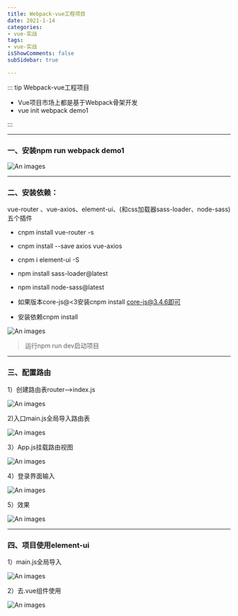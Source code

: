 ```yaml
---
title: Webpack-vue工程项目
date: 2021-1-14
categories:
- vue-实战
tags:
- vue-实战
isShowComments: false
subSidebar: true

---
```


::: tip  Webpack-vue工程项目

- Vue项目市场上都是基于Webpack骨架开发
- vue init webpack  demo1

:::

---

### 一、安装npm run webpack  demo1

![An images](/images/158.png) 

---

### 二、安装依赖：

vue-router 、vue-axios、element-ui、(和css加载器sass-loader、node-sass)五个插件

- cnpm install vue-router -s

- cnpm install --save axios vue-axios

- cnpm i element-ui -S
- npm install sass-loader@latest
- npm install node-sass@latest
- 如果版本core-js@<3安装cnpm install core-js@3.4.6即可
- 安装依赖cnpm install

![An images](/images/159.png) 

> 运行npm run dev启动项目

---

### 三、配置路由

1）创建路由表router——>index.js

![An images](/images/160.png) 

2)入口main.js全局导入路由表

![An images](/images/161.png) 

3）App.js挂载路由视图

![An images](/images/162.png) 

4）登录界面输入

![An images](/images/163.png) 

5）效果

![An images](/images/164.png) 

---

### 四、项目使用element-ui

1）main.js全局导入

![An images](/images/165.png) 

2）去.vue组件使用

![An images](/images/166.png) 

